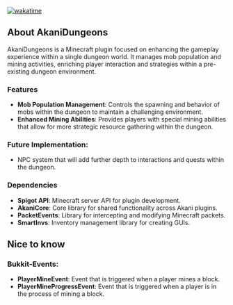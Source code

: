 [![wakatime](https://wakatime.com/badge/user/8604eeb7-fa00-4008-be52-a3985d373289/project/edea7113-66eb-4f41-ac35-eb3426cadd2a.svg)](https://wakatime.com/badge/user/8604eeb7-fa00-4008-be52-a3985d373289/project/edea7113-66eb-4f41-ac35-eb3426cadd2a)

## About AkaniDungeons

AkaniDungeons is a Minecraft plugin focused on enhancing the gameplay experience within a single dungeon world.
It manages mob population and mining activities, enriching player interaction and strategies within a pre-existing
dungeon environment.

### Features

- **Mob Population Management**: Controls the spawning and behavior of mobs within the dungeon to maintain a challenging
  environment.
- **Enhanced Mining Abilities**: Provides players with special mining abilities that allow for more strategic resource
  gathering within the dungeon.

### Future Implementation:

- NPC system that will add further depth to interactions and quests within the dungeon.



### Dependencies

- **Spigot API**: Minecraft server API for plugin development.
- **AkaniCore**: Core library for shared functionality across Akani plugins.
- **PacketEvents**: Library for intercepting and modifying Minecraft packets.
- **SmartInvs**: Inventory management library for creating GUIs.

## Nice to know
### Bukkit-Events:
- **PlayerMineEvent**: Event that is triggered when a player mines a block.
- **PlayerMineProgressEvent**: Event that is triggered when a player is in the process of mining a block.